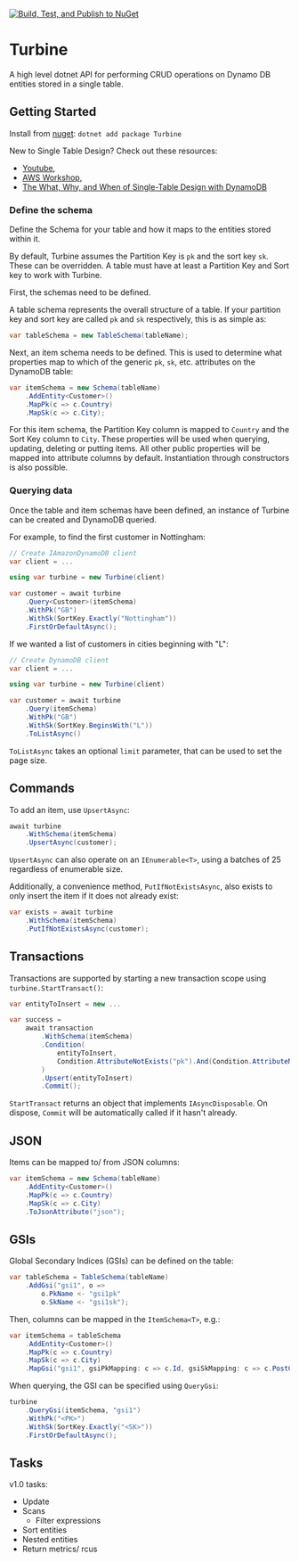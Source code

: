 [![Build, Test, and Publish to NuGet](https://github.com/dsshep/Turbine/actions/workflows/main.yml/badge.svg)](https://github.com/dsshep/Turbine/actions/workflows/main.yml)

# Turbine

A high level dotnet API for performing CRUD operations on Dynamo DB entities stored in a single table.

## Getting Started

Install from [nuget](https://www.nuget.org/packages/Turbine): `dotnet add package Turbine`

New to Single Table Design? Check out these resources: 
- [Youtube](https://www.youtube.com/watch?v=6yqfmXiZTlM&t=18s), 
- [AWS Workshop](https://amazon-dynamodb-labs.workshop.aws/hands-on-labs.html), 
- [The What, Why, and When of Single-Table Design with DynamoDB](https://www.alexdebrie.com/posts/dynamodb-single-table/)

### Define the schema
Define the Schema for your table and how it maps to the entities stored within it.

By default, Turbine assumes the Partition Key is `pk` and the sort key `sk`. These can be overridden. A table 
must have at least a Partition Key and Sort key to work with Turbine. 

First, the schemas need to be defined. 

A table schema represents the overall structure of a table. If your partition key and sort key are called `pk` and `sk` 
respectively, this is as simple as:

```csharp
var tableSchema = new TableSchema(tableName);
```

Next, an item schema needs to be defined. This is used to determine what properties map to which of the generic `pk`, `sk`,
etc. attributes on the DynamoDB table:

```csharp
var itemSchema = new Schema(tableName)
    .AddEntity<Customer>()
    .MapPk(c => c.Country)
    .MapSk(c => c.City);
```

For this item schema, the Partition Key column is mapped to `Country` and the Sort Key 
column to `City`. These properties will be used when querying, updating, deleting or putting items. All other public 
properties will be mapped into attribute columns by default. Instantiation through constructors is also possible.

### Querying data

Once the table and item schemas have been defined, an instance of Turbine can be created and DynamoDB queried.

For example, to find the first customer in Nottingham:

```csharp
// Create IAmazonDynamoDB client
var client = ...

using var turbine = new Turbine(client)

var customer = await turbine
    .Query<Customer>(itemSchema)
    .WithPk("GB")
    .WithSk(SortKey.Exactly("Nottingham"))
    .FirstOrDefaultAsync();
```

If we wanted a list of customers in cities beginning with "L":

```csharp
// Create DynamoDB client
var client = ...

using var turbine = new Turbine(client)

var customer = await turbine
    .Query(itemSchema)
    .WithPk("GB")
    .WithSk(SortKey.BeginsWith("L"))
    .ToListAsync()
```

`ToListAsync` takes an optional `limit` parameter, that can be used to set the page size.

## Commands

To add an item, use `UpsertAsync`:

```csharp
await turbine
    .WithSchema(itemSchema)
    .UpsertAsync(customer);
```

`UpsertAsync` can also operate on an `IEnumerable<T>`, using a batches of 25 regardless of enumerable size.

Additionally, a convenience method, `PutIfNotExistsAsync`, also exists to only insert the item if it does not already exist:
```csharp
var exists = await turbine
    .WithSchema(itemSchema)
    .PutIfNotExistsAsync(customer);
```

## Transactions

Transactions are supported by starting a new transaction scope using `turbine.StartTransact()`:

```csharp
var entityToInsert = new ...

var success = 
    await transaction
        .WithSchema(itemSchema)
        .Condition(
            entityToInsert,
            Condition.AttributeNotExists("pk").And(Condition.AttributeNotExists("sk"))
        )
        .Upsert(entityToInsert)
        .Commit();
```
`StartTransact` returns an object that implements `IAsyncDisposable`. On dispose, `Commit` will be automatically called if it hasn't already.

## JSON
Items can be mapped to/ from JSON columns:

```csharp
var itemSchema = new Schema(tableName)
    .AddEntity<Customer>()
    .MapPk(c => c.Country)
    .MapSk(c => c.City)
    .ToJsonAttribute("json");
```

## GSIs
Global Secondary Indices (GSIs) can be defined on the table:

```csharp
var tableSchema = TableSchema(tableName)
    .AddGsi("gsi1", o =>
        o.PkName <- "gsi1pk"
        o.SkName <- "gsi1sk");
```

Then, columns can be mapped in the `ItemSchema<T>`, e.g.:

```csharp
var itemSchema = tableSchema
    .AddEntity<Customer>()
    .MapPk(c => c.Country)
    .MapSk(c => c.City)
    .MapGsi("gsi1", gsiPkMapping: c => c.Id, gsiSkMapping: c => c.PostCode);
```

When querying, the GSI can be specified using `QueryGsi`:

```csharp
turbine
    .QueryGsi(itemSchema, "gsi1")
    .WithPk("<PK>")
    .WithSk(SortKey.Exactly("<SK>"))
    .FirstOrDefaultAsync();
```

## Tasks

v1.0 tasks:

- Update
- Scans
  - Filter expressions
- Sort entities
- Nested entities
- Return metrics/ rcus